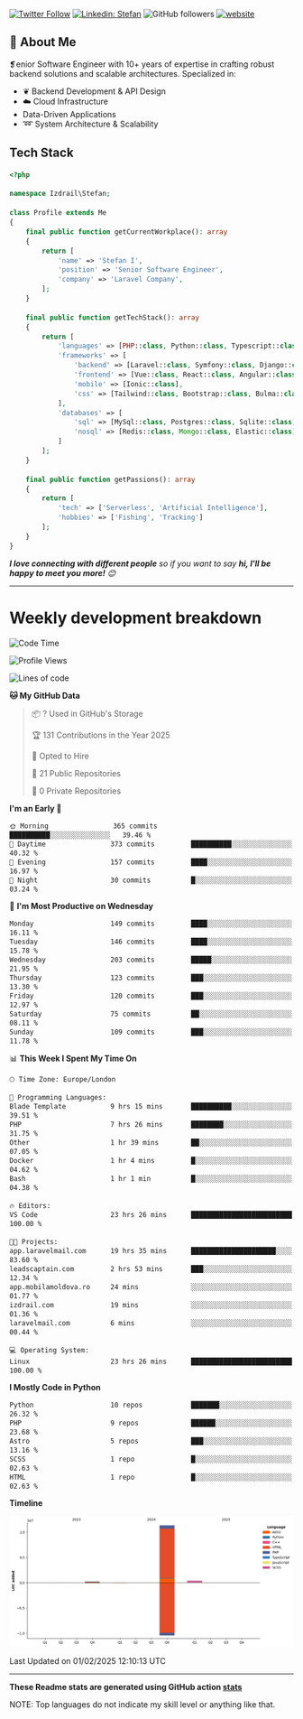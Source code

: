 [![Twitter Follow](https://img.shields.io/twitter/follow/thephpteacher?label=Follow)](https://twitter.com/intent/follow?screen_name=thephpteacher)
[![Linkedin: Stefan](https://img.shields.io/badge/izdrail-blue?style=flat-square&logo=Linkedin&logoColor=white&link=https://www.linkedin.com/in/izdrail/)](https://www.linkedin.com/in/izdrail/)
![GitHub followers](https://img.shields.io/github/followers/izdrail?label=Follow&style=social)
[![website](https://img.shields.io/badge/Website-46a2f1.svg?&style=flat-square&logo=Google-Chrome&logoColor=white&link=https://izdrail.com/)](https://izdrail.com/)

## 🚀 About Me
❡enior Software Engineer with 10+ years of expertise in crafting robust backend solutions and scalable architectures. 
Specialized in:

- ❦ Backend Development & API Design
- ☁️ Cloud Infrastructure
-  Data-Driven Applications
- ➿ System Architecture & Scalability

## Tech Stack

```php
<?php

namespace Izdrail\Stefan;

class Profile extends Me
{
    final public function getCurrentWorkplace(): array
    {
        return [
            'name' => 'Stefan I',
            'position' => 'Senior Software Engineer',
            'company' => 'Laravel Company',
        ];
    }
    
    final public function getTechStack(): array
    {
        return [
            'languages' => [PHP::class, Python::class, Typescript::class],
            'frameworks' => [
                'backend' => [Laravel::class, Symfony::class, Django::class, FastApi::class],
                'frontend' => [Vue::class, React::class, Angular::class],
                'mobile' => [Ionic::class],
                'css' => [Tailwind::class, Bootstrap::class, Bulma::class]
            ],
            'databases' => [
                'sql' => [MySql::class, Postgres::class, Sqlite::class],
                'nosql' => [Redis::class, Mongo::class, Elastic::class]
            ]
        ];
    }

    final public function getPassions(): array
    {
        return [
            'tech' => ['Serverless', 'Artificial Intelligence'],
            'hobbies' => ['Fishing', 'Tracking']
        ];
    }
}
```
 <em><b>I love connecting with different people</b> so if you want to say <b>hi, I'll be happy to meet you more!</b> 😊</em>


---
# Weekly development breakdown
<!--START_SECTION:waka-->
![Code Time](http://img.shields.io/badge/Code%20Time-980%20hrs%2021%20mins-blue)

![Profile Views](http://img.shields.io/badge/Profile%20Views-0-blue)

![Lines of code](https://img.shields.io/badge/From%20Hello%20World%20I%27ve%20Written-12.1%20million%20lines%20of%20code-blue)

**🐱 My GitHub Data** 

> 📦 ? Used in GitHub's Storage 
 > 
> 🏆 131 Contributions in the Year 2025
 > 
> 💼 Opted to Hire
 > 
> 📜 21 Public Repositories 
 > 
> 🔑 0 Private Repositories 
 > 
**I'm an Early 🐤** 

```text
🌞 Morning                365 commits         ██████████░░░░░░░░░░░░░░░   39.46 % 
🌆 Daytime                373 commits         ██████████░░░░░░░░░░░░░░░   40.32 % 
🌃 Evening                157 commits         ████░░░░░░░░░░░░░░░░░░░░░   16.97 % 
🌙 Night                  30 commits          █░░░░░░░░░░░░░░░░░░░░░░░░   03.24 % 
```
📅 **I'm Most Productive on Wednesday** 

```text
Monday                   149 commits         ████░░░░░░░░░░░░░░░░░░░░░   16.11 % 
Tuesday                  146 commits         ████░░░░░░░░░░░░░░░░░░░░░   15.78 % 
Wednesday                203 commits         █████░░░░░░░░░░░░░░░░░░░░   21.95 % 
Thursday                 123 commits         ███░░░░░░░░░░░░░░░░░░░░░░   13.30 % 
Friday                   120 commits         ███░░░░░░░░░░░░░░░░░░░░░░   12.97 % 
Saturday                 75 commits          ██░░░░░░░░░░░░░░░░░░░░░░░   08.11 % 
Sunday                   109 commits         ███░░░░░░░░░░░░░░░░░░░░░░   11.78 % 
```


📊 **This Week I Spent My Time On** 

```text
🕑︎ Time Zone: Europe/London

💬 Programming Languages: 
Blade Template           9 hrs 15 mins       ██████████░░░░░░░░░░░░░░░   39.51 % 
PHP                      7 hrs 26 mins       ████████░░░░░░░░░░░░░░░░░   31.75 % 
Other                    1 hr 39 mins        ██░░░░░░░░░░░░░░░░░░░░░░░   07.05 % 
Docker                   1 hr 4 mins         █░░░░░░░░░░░░░░░░░░░░░░░░   04.62 % 
Bash                     1 hr 1 min          █░░░░░░░░░░░░░░░░░░░░░░░░   04.38 % 

🔥 Editors: 
VS Code                  23 hrs 26 mins      █████████████████████████   100.00 % 

🐱‍💻 Projects: 
app.laravelmail.com      19 hrs 35 mins      █████████████████████░░░░   83.60 % 
leadscaptain.com         2 hrs 53 mins       ███░░░░░░░░░░░░░░░░░░░░░░   12.34 % 
app.mobilamoldova.ro     24 mins             ░░░░░░░░░░░░░░░░░░░░░░░░░   01.77 % 
izdrail.com              19 mins             ░░░░░░░░░░░░░░░░░░░░░░░░░   01.36 % 
laravelmail.com          6 mins              ░░░░░░░░░░░░░░░░░░░░░░░░░   00.44 % 

💻 Operating System: 
Linux                    23 hrs 26 mins      █████████████████████████   100.00 % 
```

**I Mostly Code in Python** 

```text
Python                   10 repos            ███████░░░░░░░░░░░░░░░░░░   26.32 % 
PHP                      9 repos             ██████░░░░░░░░░░░░░░░░░░░   23.68 % 
Astro                    5 repos             ███░░░░░░░░░░░░░░░░░░░░░░   13.16 % 
SCSS                     1 repo              █░░░░░░░░░░░░░░░░░░░░░░░░   02.63 % 
HTML                     1 repo              █░░░░░░░░░░░░░░░░░░░░░░░░   02.63 % 
```



**Timeline**

![Lines of Code chart](https://raw.githubusercontent.com/izdrail/izdrail/master/assets/bar_graph.png)


 Last Updated on 01/02/2025 12:10:13 UTC
<!--END_SECTION:waka-->

---


**These Readme stats are generated using GitHub action [stats](https://github.com/izdrail/stats)**

NOTE: Top languages do not indicate my skill level or anything like that. 
